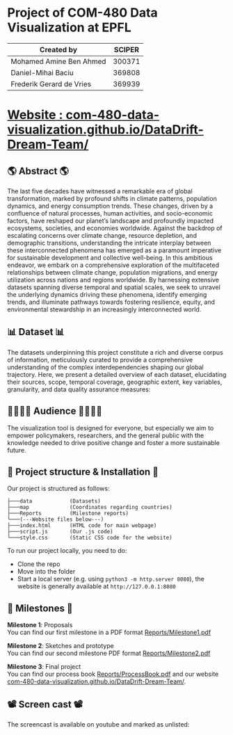 # Project of COM-480 Data Visualization at EPFL

| Created by | SCIPER |
| -------------- | ------ |
| Mohamed Amine Ben Ahmed | 300371 |
| Daniel-Mihai Baciu | 369808 |
| Frederik Gerard de Vries | 369939 |

# [Website : com-480-data-visualization.github.io/DataDrift-Dream-Team/](https://com-480-data-visualization.github.io/DataDrift-Dream-Team/)

## 🌎 Abstract 🌎
The last five decades have witnessed a remarkable era of global transformation, marked by profound shifts in climate patterns, population dynamics, and energy consumption trends. These changes, driven by a confluence of natural processes, human activities, and socio-economic factors, have reshaped our planet’s landscape and profoundly impacted ecosystems, societies, and economies worldwide. Against the backdrop of escalating concerns over climate change, resource depletion, and demographic transitions, understanding the intricate interplay between these interconnected phenomena has emerged as a paramount imperative for sustainable development and collective well-being. In this ambitious endeavor, we embark on a comprehensive exploration of the multifaceted relationships between climate change, population migrations, and energy utilization across nations and regions worldwide. By harnessing extensive datasets spanning diverse temporal and spatial scales, we seek to unravel the underlying dynamics driving these phenomena, identify emerging trends, and illuminate pathways towards fostering resilience, equity, and environmental stewardship in an increasingly interconnected world.

## 📊 Dataset 📊
The datasets underpinning this project constitute a rich and diverse corpus of information, meticulously curated to provide a comprehensive understanding of the complex interdependencies shaping our global trajectory. Here, we present a detailed overview of each dataset, elucidating their sources, scope, temporal coverage, geographic extent, key variables, granularity, and data quality assurance measures:

## 👨‍👩‍👧‍👦 Audience 👨‍👩‍👧‍👦
The visualization tool is designed for everyone, but especially we aim to empower policymakers, researchers, and the general public with the knowledge needed to drive positive change and foster a more sustainable future.

## 🚀 Project structure & Installation 🚀

Our project is structured as follows:

```       
├───data            (Datasets)
├───map             (Coordinates regarding countries)
├───Reports         (Milestone reports)
└───(---Website files below---)
├───index.html      (HTML code for main webpage)
├───script.js       (Our .js code)
└───style.css       (Static CSS code for the website)
```

To run our project locally, you need to do:

- Clone the repo
- Move into the folder
- Start a local server (e.g. using ```python3 -m http.server 8080```), the website is generally available at ```http://127.0.0.1:8080```


## 📍 Milestones 📍
**Milestone 1**: Proposals  
You can find our first milestone in a PDF format [Reports/Milestone1.pdf](Reports/Milestone1.pdf)

**Milestone 2**: Sketches and prototype  
You can find our second milestone PDF format [Reports/Milestone2.pdf](Reports/Milestone2.pdf)

**Milestone 3**: Final project  
You can find our process book [Reports/ProcessBook.pdf](Reports/ProcessBook.pdf) and our website [com-480-data-visualization.github.io/DataDrift-Dream-Team/](https://com-480-data-visualization.github.io/DataDrift-Dream-Team/).

## 📽 Screen cast 📽
The screencast is available on youtube and marked as unlisted:

